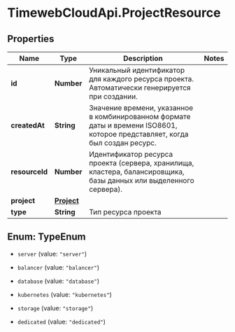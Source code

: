 # TimewebCloudApi.ProjectResource

## Properties

Name | Type | Description | Notes
------------ | ------------- | ------------- | -------------
**id** | **Number** | Уникальный идентификатор для каждого ресурса проекта. Автоматически генерируется при создании. | 
**createdAt** | **String** | Значение времени, указанное в комбинированном формате даты и времени ISO8601, которое представляет, когда был создан ресурс. | 
**resourceId** | **Number** | Идентификатор ресурса проекта (сервера, хранилища, кластера, балансировщика, базы данных или выделенного сервера). | 
**project** | [**Project**](Project.md) |  | 
**type** | **String** | Тип ресурса проекта | 



## Enum: TypeEnum


* `server` (value: `"server"`)

* `balancer` (value: `"balancer"`)

* `database` (value: `"database"`)

* `kubernetes` (value: `"kubernetes"`)

* `storage` (value: `"storage"`)

* `dedicated` (value: `"dedicated"`)




